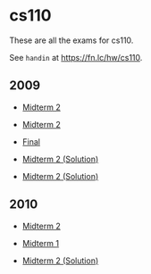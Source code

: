 # cs110

These are all the exams for cs110.

See `handin` at https://fn.lc/hw/cs110.



## 2009


* [Midterm 2](/static/exams/cs110/2009/cs110-2009-t1-midterm2.pdf)

* [Midterm 2](/static/exams/cs110/2009/cs110-2009-t2-midterm2.pdf)

* [Final](/static/exams/cs110/2009/cs110-2009-t1-final.pdf)

* [Midterm 2 (Solution)](/static/exams/cs110/2009/cs110-2009-t1-midterm2-solution.pdf)

* [Midterm 2 (Solution)](/static/exams/cs110/2009/cs110-2009-t2-midterm2-solution.pdf)



## 2010


* [Midterm 2](/static/exams/cs110/2010/cs110-2010-t1-midterm2.pdf)

* [Midterm 1](/static/exams/cs110/2010/cs110-2010-t1-midterm1.pdf)

* [Midterm 2 (Solution)](/static/exams/cs110/2010/cs110-2010-t1-midterm2-solution.pdf)


